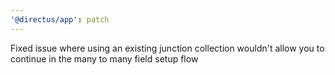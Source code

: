 ```yaml
---
'@directus/app': patch
---
```


Fixed issue where using an existing junction collection wouldn't allow you to continue in the many to many field setup
flow
